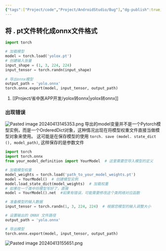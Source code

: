 ```yaml
---
{"tags":["Project/code","Project/AndroidStudio/Bug"],"dg-publish":true,"permalink":"/Project/省中医APP开发/pt模型转onnx模型/","dgPassFrontmatter":true}
---
```


## 将 . pt文件转化成onnx文件格式
```python
import torch  

# 加载模型  
model = torch.load('yolox.pt')  
# 创建输入张量  
input_shape = (1, 3, 224, 224)  
input_tensor = torch.randn(input_shape)  
  
# 导出onnx模型  
output_path = 'yolo.onnx'  
torch.onnx.export(model, input_tensor, output_path)
```
1.  [[Project/省中医APP开发/yolox转onnx\|yolox转onnx]]
### 出现错误
![Pasted image 20240413145353.png](/img/user/Project/%E7%9C%81%E4%B8%AD%E5%8C%BBAPP%E5%BC%80%E5%8F%91/%E5%9B%BE%E7%89%87/Pasted%20image%2020240413145353.png)
导出的model变量并不是一个Pytorch模型实例，而是一个OrderedDict对象，这种情况出现在将模型权重文件直接当做模型对象来使用。
这可能是在保存模型的使用 `torch. save (model. state_dict (), model_path)`, 这样保存的是参数文件

```python
import torch
import torch.onnx
from your_model_definition import YourModel  # 这里需要您导入模型的定义

# 加载模型权重
model_weights = torch.load('path_to_your_model_weights.pt')
model = YourModel()  # 创建模型实例
model.load_state_dict(model_weights)  # 加载权重
# 如果在一个类中将模型写好了，直接
model = YourModel().net  #如果有错误，可能需要修改这个类网络对应函数

# 准备模型的输入数据
input_tensor = torch.randn(1, 3, 224, 224)  # 根据您模型的输入调整大小

# 设置输出的 ONNX 文件路径
output_path = 'yolo.onnx'

# 导出模型
torch.onnx.export(model, input_tensor, output_path)

```
![Pasted image 20240413155651.png](/img/user/Project/%E7%9C%81%E4%B8%AD%E5%8C%BBAPP%E5%BC%80%E5%8F%91/%E5%9B%BE%E7%89%87/Pasted%20image%2020240413155651.png)




